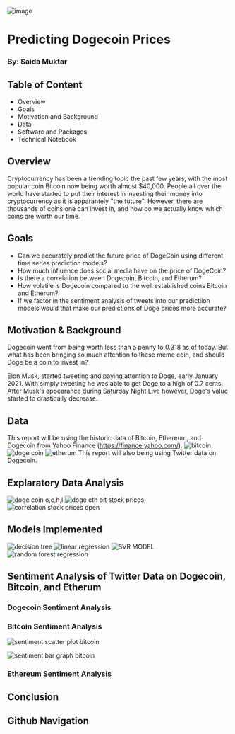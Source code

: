 ![image](https://bitcoinira.com/wp-content/uploads/2020/10/crypto-price-predictions-1-e1622240319596-1280x720.png)
<p align="center">
   <![image](https://bitcoinira.com/wp-content/uploads/2020/10/crypto-price-predictions-1-e1622240319596-1280x720.png)>
<div align="center">
   <figcaption></figcaption>
</div>
</p>

# Predicting Dogecoin Prices

### By: Saida Muktar


## Table of Content

* Overview
* Goals
* Motivation and Background
* Data
* Software and Packages
* Technical Notebook

## Overview

Cryptocurrency has been a trending topic the past few years, with the most popular coin Bitcoin now being worth almost $40,000. People all over the world have started to put their interest in investing their money into cryptocurrency as it is apparantely "the future". However, there are thousands of coins one can invest in, and how do we actually know which coins are worth our time. 


## Goals

* Can we accurately predict the future price of DogeCoin using different time series prediction models?
* How much influence does social media have on the price of DogeCoin?
* Is there a correlation between Dogecoin, Bitcoin, and Etherum?
* How volatile is Dogecoin compared to the well established coins Bitcoin and Etherum?
* If we factor in the sentiment analysis of tweets into our predictiion models would that make our predictions of Doge prices more accurate?


## Motivation & Background

Dogecoin went from being worth less than a penny to 0.318 as of today. But what has been bringing so much attention to these meme coin, and should Doge be a coin to invest in?

Elon Musk, started tweeting and paying attention to Doge, early January 2021. With simply tweeting he was able to get Doge to a high of 0.7 cents. After Musk's appearance during Saturday Night Live however, Doge's value started to drastically decrease. 


## Data

This report will be using the historic data of Bitcoin, Ethereum, and Dogecoin from Yahoo Finance (https://finance.yahoo.com/).
![bitcoin](https://user-images.githubusercontent.com/70491460/127417939-beda0a49-30b4-494f-9680-442fe67ca68f.PNG)
![doge coin](https://user-images.githubusercontent.com/70491460/127418138-b55dcda2-b17c-491c-a86e-e22e6ff7ec9f.PNG)
![etherum](https://user-images.githubusercontent.com/70491460/127418148-c306774b-d935-40a6-ad9a-cc6bc60e38c1.PNG)
This report will also being using Twitter data on Dogecoin.

## Explaratory Data Analysis
![doge coin o,c,h,l](https://user-images.githubusercontent.com/70491460/127418137-7ae26f7f-35cd-44a9-b503-e2e954628e63.PNG)
![doge eth bit stock prices](https://user-images.githubusercontent.com/70491460/127418139-547e810d-6470-4e41-9af7-d60c33ec20c5.PNG)
![correlation stock prices open](https://user-images.githubusercontent.com/70491460/127418158-c0ddb5ad-2ba2-4df0-a840-0a8a2f9c9576.png)



## Models Implemented
![decision tree](https://user-images.githubusercontent.com/70491460/127418134-701ead9e-c2d9-40bc-a22c-03ed742c725c.png)
![linear regression](https://user-images.githubusercontent.com/70491460/127418151-0ecd4ebf-c49a-45bd-a8c6-97513c68f04e.png)
![SVR MODEL](https://user-images.githubusercontent.com/70491460/127418154-0f289344-0185-4bfb-9380-73521c6235c8.png)
![random forest regression](https://user-images.githubusercontent.com/70491460/127418153-4d89ef3e-2e41-41ff-89cc-ef369341711c.png)

## Sentiment Analysis of Twitter Data on Dogecoin, Bitcoin, and Etherum
### Dogecoin Sentiment Analysis

### Bitcoin Sentiment Analysis

![sentiment scatter plot bitcoin](https://user-images.githubusercontent.com/70491460/130152193-c1f85ff9-6e8b-41f9-93d6-43d78eca642c.png)

![sentiment bar graph bitcoin](https://user-images.githubusercontent.com/70491460/130152092-3dc5f413-39b1-463a-b7f5-ecd3eb95036f.png)

### Ethereum Sentiment Analysis
## Conclusion


## Github Navigation



